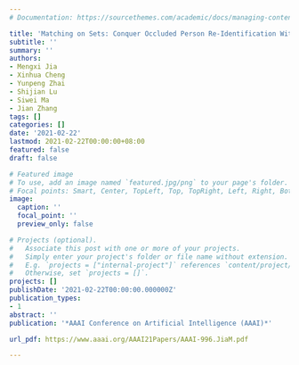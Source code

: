 ```yaml
---
# Documentation: https://sourcethemes.com/academic/docs/managing-content/

title: 'Matching on Sets: Conquer Occluded Person Re-Identification Without Alignment ![alt new](/images/new.gif)'
subtitle: ''
summary: ''
authors:
- Mengxi Jia
- Xinhua Cheng
- Yunpeng Zhai
- Shijian Lu
- Siwei Ma
- Jian Zhang
tags: []
categories: []
date: '2021-02-22'
lastmod: 2021-02-22T00:00:00+08:00
featured: false
draft: false

# Featured image
# To use, add an image named `featured.jpg/png` to your page's folder.
# Focal points: Smart, Center, TopLeft, Top, TopRight, Left, Right, BottomLeft, Bottom, BottomRight.
image:
  caption: ''
  focal_point: ''
  preview_only: false

# Projects (optional).
#   Associate this post with one or more of your projects.
#   Simply enter your project's folder or file name without extension.
#   E.g. `projects = ["internal-project"]` references `content/project/deep-learning/index.md`.
#   Otherwise, set `projects = []`.
projects: []
publishDate: '2021-02-22T00:00:00.000000Z'
publication_types:
- 1
abstract: ''
publication: '*AAAI Conference on Artificial Intelligence (AAAI)*'

url_pdf: https://www.aaai.org/AAAI21Papers/AAAI-996.JiaM.pdf

---
```

